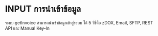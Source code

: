 # INPUT การนำเข้าข้อมูล

ระบบ getInvoice สามารถนำเข้าข้อมูลเข้าสู่ระบบ ได้ 5 วิธีคือ zDOX, Email, SFTP, REST API และ Manual Key-In
